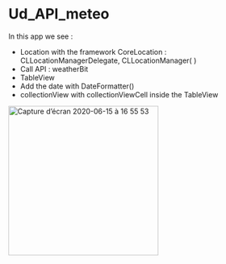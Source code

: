# Ud_API_meteo

In this app we see :

- Location with the framework CoreLocation : CLLocationManagerDelegate, CLLocationManager( )
- Call API : weatherBit
- TableView
- Add the date with DateFormatter()
- collectionView with collectionViewCell inside the TableView

<img width="297" alt="Capture d’écran 2020-06-15 à 16 55 53" src="https://user-images.githubusercontent.com/39524369/84672714-29eae000-af29-11ea-953d-40f4677ce3ab.png">
